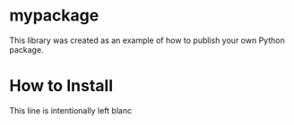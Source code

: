 # mypackage
This library was created as an example of how to publish your own Python package.

# How to Install
This line is intentionally left blanc